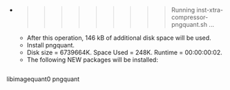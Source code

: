 * >>>>>>>>> Running inst-xtra-compressor-pngquant.sh ...
  * After this operation, 146 kB of additional disk space will be used.
  * Install pngquant.
  * Disk size = 6739664K. Space Used = 248K. Runtime = 00:00:00:02.
  * The following NEW packages will be installed:
  ```bash
libimagequant0 pngquant
  ```
